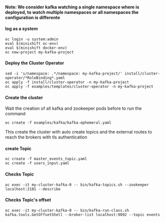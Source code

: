 #### Note:  We consider kafka watching a single namespace where is deployed, to watch multiple namespaces or all namespaces the configuration is differente
#### log as a system
```console 
oc login -u system:admin
eval $(minishift oc-env) 
eval $(minishift docker-env)
oc new-project my-kafka-project
```

#### Deploy the Cluster Operator
```console 
sed -i 's/namespace: .*/namespace: my-kafka-project/' install/cluster-operator/*RoleBinding*.yaml
oc apply -f install/cluster-operator -n my-kafka-project
oc apply -f examples/templates/cluster-operator -n my-kafka-project
```
#### Create the cluster
Wait the creation of all kafka and zookeeper pods before to run the command
```console 
oc create -f examples/kafka/kafka-ephemeral.yaml
```
This create the cluster with auto create topics and the external routes to reach the brokers with tls authentication
#### create Topic
```console 
oc create -f master_events_topic.yaml
oc create -f users_input.yaml
```
#### Checks Topic
```console 
oc exec -it my-cluster-kafka-0 -- bin/kafka-topics.sh --zookeeper localhost:2181 --describe
```
#### Checks Topic's offset
```console 
oc exec -it my-cluster-kafka-0 -- bin/kafka-run-class.sh kafka.tools.GetOffsetShell --broker-list localhost:9092 --topic events
```
